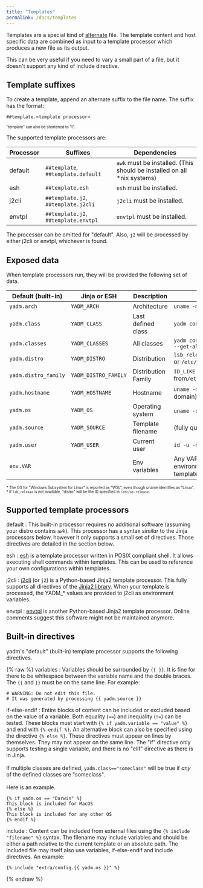 ```yaml
---
title: "Templates"
permalink: /docs/templates
---
```

Templates are a special kind of [alternate](/docs/alternates) file. The template
content and host specific data are combined as input to a template processor
which produces a new file as its output.

This can be very useful if you need to vary a small part of a file, but it
doesn't support any kind of include directive.

## Template suffixes

To create a template, append an alternate suffix to the file name.
The suffix has the format:

    ##template.<template processor>

<sub><sup>
"template" can also be shortened to "t".
</sup></sub>

The supported template processors are:

| Processor | Suffixes                             | Dependencies                                                            |
| -         | -                                    | -                                                                       |
| default   | `##template`, `##template.default`   | `awk` must be installed. (This should be installed on all *nix systems) |
| esh       | `##template.esh`                     | `esh` must be installed.                                                |
| j2cli     | `##template.j2`, `##template.j2cli`  | `j2cli` must be installed.                                              |
| envtpl    | `##template.j2`, `##template.envtpl` | `envtpl` must be installed.                                             |

The processor can be omitted for "default".
Also, `j2` will be processed by either j2cli or envtpl, whichever is found.

## Exposed data

When template processors run, they will be provided the following set of data.


| Default (built-in)   | Jinja or ESH         | Description         | Source                                                                      |
| -                    | -                    | -                   | -                                                                           |
| `yadm.arch`          | `YADM_ARCH`          | Architecture        | <code>uname&nbsp;&#8209;m</code>                                            |
| `yadm.class`         | `YADM_CLASS`         | Last defined class  | <code>yadm&nbsp;config&nbsp;local.class</code>                              |
| `yadm.classes`       | `YADM_CLASSES`       | All classes         | <code>yadm&nbsp;config &#8209;&#8209;get&#8209;all&nbsp;local.class</code>  |
| `yadm.distro`        | `YADM_DISTRO`        | Distribution        | <code>lsb_release&nbsp;&#8209;si</code><br/>or <code>/etc/os-release</code> |
| `yadm.distro_family` | `YADM_DISTRO_FAMILY` | Distribution Family | `ID_LIKE` from<code>/etc/os&#8209;release</code>                            |
| `yadm.hostname`      | `YADM_HOSTNAME`      | Hostname            | <code>uname&nbsp;&#8209;n</code> (without domain)                           |
| `yadm.os`            | `YADM_OS`            | Operating system    | <code>uname&nbsp;&#8209;s</code> <sup>*</sup>                               |
| `yadm.source`        | `YADM_SOURCE`        | Template filename   | (fully qualified path)                                                      |
| `yadm.user`          | `YADM_USER`          | Current user        | <code>id&nbsp;&#8209;u&nbsp;&#8209;n</code>                                 |
| `env.VAR`            |                      | Env variables       | Any VAR in the environment while yadm templates are processed               |

<sub><sup>*
The OS for "Windows Subsystem for Linux" is reported as "WSL", even though uname identifies as "Linux".
<br/>
*
If `lsb_release` is not available, "distro" will be the ID specified in `/etc/os-release`.
</sup></sub>

## Supported template processors

default
: This built-in processor requires no additional software (assuming your distro
contains `awk`). This processor has a syntax _similar_ to the Jinja processors
below, however it only supports a small set of directives. Those directives are
detailed in the section below.

esh
: [esh][esh] is a template processor written in POSIX compliant shell. It allows
executing shell commands within templates.  This  can  be used  to reference
your own configurations within templates.

j2cli
: [j2cli][j2cli] (or `j2`) is a Python-based Jinja2 template processor. This
fully supports all directives of the [Jinja2 library][jinja]. When your template is
processed, the YADM_* values are provided to j2cli as environment variables.

envtpl
: [envtpl][envtpl] is another Python-based Jinja2 template processor. Online
comments suggest this software might not be maintained anymore.

## Built-in directives
yadm's "default" (built-in) template processor supports the following directives.

{% raw %}
variables
: Variables should be surrounded by `{{ }}`. It is fine for there to be
whitespace between the variable name and the double braces. The `{{` and
`}}` must be on the same line. For example:

```jinja
# WARNING: Do not edit this file.
# It was generated by processing {{ yadm.source }}
```

if-else-endif
: Entire blocks of content can be included or excluded based on the value of a
variable. Both equality (`==`) and inequality (`!=`) can be tested. These
blocks must start with `{% if yadm.variable == "value" %}` and end with
`{% endif %}`. An alternative block can also be specified using the directive
`{% else %}`. These directives must appear on lines by themselves. They may not
appear on the same line. The "if" directive only supports testing a single
variable, and there is no "elif" directive as there is in Jinja.  <br><br> If
multiple classes are defined, `yadm.class=="someclass"` will be true if *any*
of the defined classes are "someclass".  <br><br> Here is an example.

```jinja
{% if yadm.os == "Darwin" %}
This block is included for MacOS
{% else %}
This block is included for any other OS
{% endif %}
```

include
: Content can be included from external files using the
`{% include "filename" %}` syntax. The filename may include variables and
should be either a path relative to the current template or an absolute
path. The included file may itself also use variables, if-else-endif and
include directives. An example:

```jinja
{% include "extra/config.{{ yadm.os }}" %}
```

{% endraw %}

[envtpl]: https://github.com/andreasjansson/envtpl
[esh]: https://github.com/jirutka/esh
[j2cli]: https://github.com/kolypto/j2cli
[jinja]: https://jinja.palletsprojects.com
